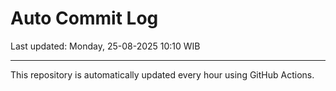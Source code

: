 # Auto Commit Log

Last updated: Monday, 25-08-2025 10:10 WIB

---

This repository is automatically updated every hour using GitHub Actions.
